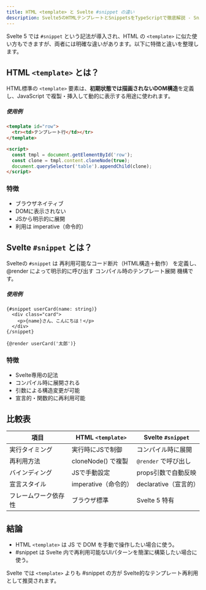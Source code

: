 ```yaml
---
title: HTML <template> と Svelte #snippet の違い
description: Svelte5のHTMLテンプレートとSnippetsをTypeScriptで徹底解説 - Snippets定義方法、パラメータ設定、再利用パターン、スロットとの違い、レンダリング、実践的な活用方法を実例を交えて詳細に解説します
---
```


Svelte 5 では `#snippet` という記法が導入され、HTML の `<template>` に似た使い方もできますが、両者には明確な違いがあります。以下に特徴と違いを整理します。

## HTML `<template>` とは？

HTML標準の `<template>` 要素は、**初期状態では描画されないDOM構造**を定義し、JavaScript で複製・挿入して動的に表示する用途に使われます。

##### 使用例

```html
<template id="row">
  <tr><td>テンプレート行</td></tr>
</template>

<script>
  const tmpl = document.getElementById('row');
  const clone = tmpl.content.cloneNode(true);
  document.querySelector('table').appendChild(clone);
</script>
```

### 特徴
- ブラウザネイティブ
- DOMに表示されない
- JSから明示的に展開
- 利用は imperative（命令的）

## Svelte `#snippet` とは？

Svelteの `#snippet` は 再利用可能なコード断片（HTML構造＋動作） を定義し、@render によって明示的に呼び出す コンパイル時のテンプレート展開 機構です。

##### 使用例

```svelte
{#snippet userCard(name: string)}
  <div class="card">
    <p>{name}さん、こんにちは！</p>
  </div>
{/snippet}

{@render userCard('太郎')}
```

### 特徴
- Svelte専用の記法
- コンパイル時に展開される
- 引数による構造変更が可能
- 宣言的・関数的に再利用可能

## 比較表
|項目|HTML `<template>`|Svelte `#snippet`|
|---|---|---|
|実行タイミング|実行時にJSで制御|コンパイル時に展開|
|再利用方法|cloneNode() で複製|`@render` で呼び出し|
|バインディング|JSで手動設定|props引数で自動反映|
|宣言スタイル|imperative（命令的）|declarative（宣言的）|
|フレームワーク依存性|ブラウザ標準|Svelte 5 特有|


## 結論
- HTML `<template>` は JS で DOM を手動で操作したい場合に使う。
- #snippet は Svelte 内で再利用可能なUIパターンを簡潔に構築したい場合に使う。

Svelte では `<template>` よりも #snippet の方が Svelte的なテンプレート再利用として推奨されます。